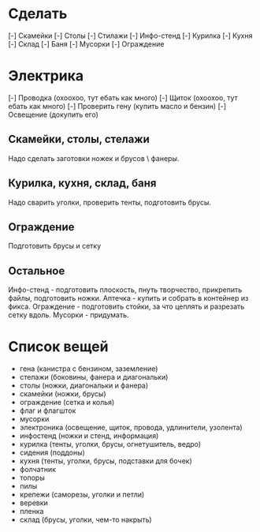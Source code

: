 # Сделать

[-] Скамейки
[-] Столы
[-] Стилажи
[-] Инфо-стенд
[-] Курилка
[-] Кухня
[-] Склад
[-] Баня
[-] Мусорки
[-] Ограждение

# Электрика

[-] Проводка (охоохоо, тут ебать как много)
[-] Щиток (охоохоо, тут ебать как много)
[-] Проверить гену (купить масло и бензин)
[-] Освещение (докупить его)

## Скамейки, столы, стелажи

Надо сделать заготовки ножек и брусов \ фанеры.

## Курилка, кухня, склад, баня

Надо сварить уголки, проверить тенты, подготовить брусы.

## Ограждение

Подготовить брусы и сетку

## Остальное

Инфо-стенд - подготовить плоскость, пнуть творчество, прикрепить файлы, подготовить ножки.
Аптечка - купить и собрать в контейнер из фикса.
Ограждение - подготовить стойки, за что цеплять и разрезать сетку вдоль.
Мусорки - придумать.

# Список вещей

- гена (канистра с бензином, заземление)
- стелажи (боковины, фанера и диагональки)
- столы (ножки, диагональки и фанера)
- скамейки (ножки, брусы)
- ограждение (сетка и колья)
- флаг и флагшток
- мусорки
- электроника (освещение, щиток, провода, удлинители, узолента)
- инфостенд (ножки и стенд, информация)
- курилка (тенты, уголки, брусы, огнетушитель, ведро)
- сидения (поддоны)
- кухня (тенты, уголки, брусы, подставки для бочек)
- фолчатник
- топоры
- пилы
- крепежи (саморезы, уголки и петли)
- веревки
- пленка
- склад (брусы, уголки, чем-то накрыть)
